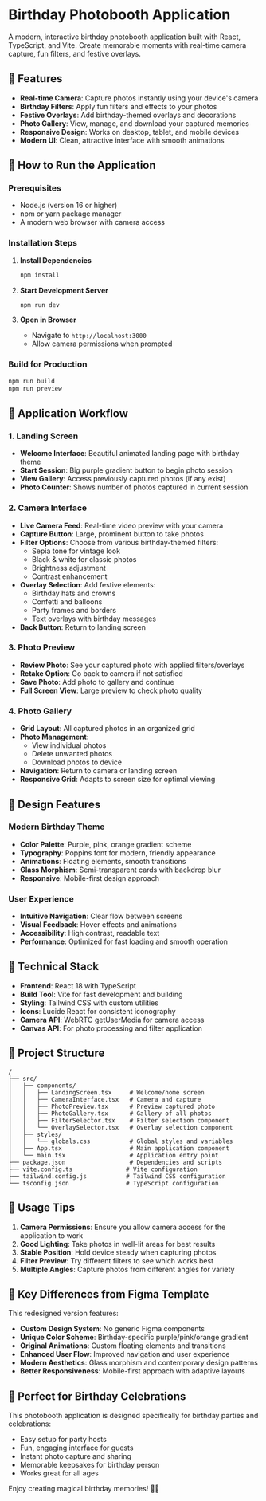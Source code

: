 # Birthday Photobooth Application

A modern, interactive birthday photobooth application built with React, TypeScript, and Vite. Create memorable moments with real-time camera capture, fun filters, and festive overlays.

## 🎉 Features

- **Real-time Camera**: Capture photos instantly using your device's camera
- **Birthday Filters**: Apply fun filters and effects to your photos
- **Festive Overlays**: Add birthday-themed overlays and decorations
- **Photo Gallery**: View, manage, and download your captured memories
- **Responsive Design**: Works on desktop, tablet, and mobile devices
- **Modern UI**: Clean, attractive interface with smooth animations

## 🚀 How to Run the Application

### Prerequisites
- Node.js (version 16 or higher)
- npm or yarn package manager
- A modern web browser with camera access

### Installation Steps

1. **Install Dependencies**
   ```bash
   npm install
   ```

2. **Start Development Server**
   ```bash
   npm run dev
   ```

3. **Open in Browser**
   - Navigate to `http://localhost:3000`
   - Allow camera permissions when prompted

### Build for Production
```bash
npm run build
npm run preview
```

## 📱 Application Workflow

### 1. Landing Screen
- **Welcome Interface**: Beautiful animated landing page with birthday theme
- **Start Session**: Big purple gradient button to begin photo session
- **View Gallery**: Access previously captured photos (if any exist)
- **Photo Counter**: Shows number of photos captured in current session

### 2. Camera Interface
- **Live Camera Feed**: Real-time video preview with your camera
- **Capture Button**: Large, prominent button to take photos
- **Filter Options**: Choose from various birthday-themed filters:
  - Sepia tone for vintage look
  - Black & white for classic photos
  - Brightness adjustment
  - Contrast enhancement
- **Overlay Selection**: Add festive elements:
  - Birthday hats and crowns
  - Confetti and balloons
  - Party frames and borders
  - Text overlays with birthday messages
- **Back Button**: Return to landing screen

### 3. Photo Preview
- **Review Photo**: See your captured photo with applied filters/overlays
- **Retake Option**: Go back to camera if not satisfied
- **Save Photo**: Add photo to gallery and continue
- **Full Screen View**: Large preview to check photo quality

### 4. Photo Gallery
- **Grid Layout**: All captured photos in an organized grid
- **Photo Management**: 
  - View individual photos
  - Delete unwanted photos
  - Download photos to device
- **Navigation**: Return to camera or landing screen
- **Responsive Grid**: Adapts to screen size for optimal viewing

## 🎨 Design Features

### Modern Birthday Theme
- **Color Palette**: Purple, pink, orange gradient scheme
- **Typography**: Poppins font for modern, friendly appearance
- **Animations**: Floating elements, smooth transitions
- **Glass Morphism**: Semi-transparent cards with backdrop blur
- **Responsive**: Mobile-first design approach

### User Experience
- **Intuitive Navigation**: Clear flow between screens
- **Visual Feedback**: Hover effects and animations
- **Accessibility**: High contrast, readable text
- **Performance**: Optimized for fast loading and smooth operation

## 🔧 Technical Stack

- **Frontend**: React 18 with TypeScript
- **Build Tool**: Vite for fast development and building
- **Styling**: Tailwind CSS with custom utilities
- **Icons**: Lucide React for consistent iconography
- **Camera API**: WebRTC getUserMedia for camera access
- **Canvas API**: For photo processing and filter application

## 📁 Project Structure

```
/
├── src/
│   ├── components/
│   │   ├── LandingScreen.tsx     # Welcome/home screen
│   │   ├── CameraInterface.tsx   # Camera and capture
│   │   ├── PhotoPreview.tsx      # Preview captured photo
│   │   ├── PhotoGallery.tsx      # Gallery of all photos
│   │   ├── FilterSelector.tsx    # Filter selection component
│   │   └── OverlaySelector.tsx   # Overlay selection component
│   ├── styles/
│   │   └── globals.css           # Global styles and variables
│   ├── App.tsx                   # Main application component
│   └── main.tsx                  # Application entry point
├── package.json                  # Dependencies and scripts
├── vite.config.ts               # Vite configuration
├── tailwind.config.js           # Tailwind CSS configuration
└── tsconfig.json                # TypeScript configuration
```

## 🎯 Usage Tips

1. **Camera Permissions**: Ensure you allow camera access for the application to work
2. **Good Lighting**: Take photos in well-lit areas for best results
3. **Stable Position**: Hold device steady when capturing photos
4. **Filter Preview**: Try different filters to see which works best
5. **Multiple Angles**: Capture photos from different angles for variety

## 🌟 Key Differences from Figma Template

This redesigned version features:
- **Custom Design System**: No generic Figma components
- **Unique Color Scheme**: Birthday-specific purple/pink/orange gradient
- **Original Animations**: Custom floating elements and transitions
- **Enhanced User Flow**: Improved navigation and user experience
- **Modern Aesthetics**: Glass morphism and contemporary design patterns
- **Better Responsiveness**: Mobile-first approach with adaptive layouts

## 🎂 Perfect for Birthday Celebrations

This photobooth application is designed specifically for birthday parties and celebrations:
- Easy setup for party hosts
- Fun, engaging interface for guests
- Instant photo capture and sharing
- Memorable keepsakes for birthday person
- Works great for all ages

Enjoy creating magical birthday memories! 🎉📸
